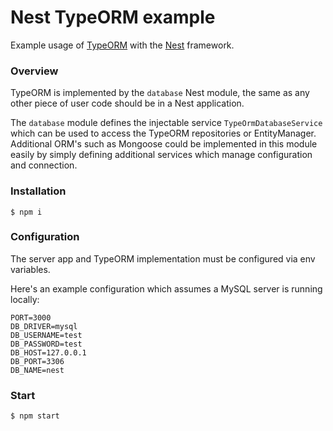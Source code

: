 # Nest TypeORM example

Example usage of [TypeORM](https://github.com/typeorm/typeorm) with the [Nest](https://github.com/kamilmysliwiec/nest) framework.

### Overview

TypeORM is implemented by the `database` Nest module, the same as any other piece of user code should be in a Nest application.

The `database` module defines the injectable service `TypeOrmDatabaseService` which can be used to access the TypeORM repositories or EntityManager. Additional ORM's such as Mongoose could be implemented in this module easily by simply defining additional services which manage configuration and connection.

### Installation

```
$ npm i
```

### Configuration

The server app and TypeORM implementation must be configured via env variables. 

Here's an example configuration which assumes a MySQL server is running locally:

```
PORT=3000
DB_DRIVER=mysql
DB_USERNAME=test
DB_PASSWORD=test
DB_HOST=127.0.0.1
DB_PORT=3306
DB_NAME=nest
```

### Start

```
$ npm start
```
